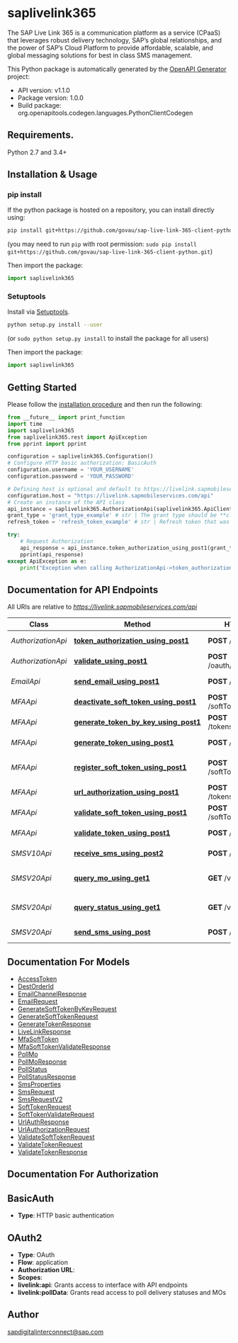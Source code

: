 # saplivelink365
The SAP Live Link 365 is a communication platform as a service (CPaaS) that leverages robust delivery technology, SAP’s global relationships, and the power of SAP’s Cloud Platform to provide affordable, scalable, and global messaging solutions for best in class SMS management.

This Python package is automatically generated by the [OpenAPI Generator](https://openapi-generator.tech) project:

- API version: v1.1.0
- Package version: 1.0.0
- Build package: org.openapitools.codegen.languages.PythonClientCodegen

## Requirements.

Python 2.7 and 3.4+

## Installation & Usage
### pip install

If the python package is hosted on a repository, you can install directly using:

```sh
pip install git+https://github.com/govau/sap-live-link-365-client-python.git
```
(you may need to run `pip` with root permission: `sudo pip install git+https://github.com/govau/sap-live-link-365-client-python.git`)

Then import the package:
```python
import saplivelink365 
```

### Setuptools

Install via [Setuptools](http://pypi.python.org/pypi/setuptools).

```sh
python setup.py install --user
```
(or `sudo python setup.py install` to install the package for all users)

Then import the package:
```python
import saplivelink365
```

## Getting Started

Please follow the [installation procedure](#installation--usage) and then run the following:

```python
from __future__ import print_function
import time
import saplivelink365
from saplivelink365.rest import ApiException
from pprint import pprint

configuration = saplivelink365.Configuration()
# Configure HTTP basic authorization: BasicAuth
configuration.username = 'YOUR_USERNAME'
configuration.password = 'YOUR_PASSWORD'

# Defining host is optional and default to https://livelink.sapmobileservices.com/api
configuration.host = "https://livelink.sapmobileservices.com/api"
# Create an instance of the API class
api_instance = saplivelink365.AuthorizationApi(saplivelink365.ApiClient(configuration))
grant_type = 'grant_type_example' # str | The grant type should be **client_credentials** to receive an access token. This access token is valid for 45 minutes. The grant type can be 'refresh_token' in subsequent API calls in order to refresh the access token before it expires.
refresh_token = 'refresh_token_example' # str | Refresh token that was received along with the access token in response to a previous request to this endpoint. The refresh token is valid for 60 minutes. It can be used in subsequent requests to this endpoint, along with **'grant_type' set as 'refresh_token'**, to get a new access token (after the previous token's 45-minute lifetime is over) without having to provide client credentials again. (optional)

try:
    # Request Authorization
    api_response = api_instance.token_authorization_using_post1(grant_type, refresh_token=refresh_token)
    pprint(api_response)
except ApiException as e:
    print("Exception when calling AuthorizationApi->token_authorization_using_post1: %s\n" % e)

```

## Documentation for API Endpoints

All URIs are relative to *https://livelink.sapmobileservices.com/api*

Class | Method | HTTP request | Description
------------ | ------------- | ------------- | -------------
*AuthorizationApi* | [**token_authorization_using_post1**](docs/AuthorizationApi.md#token_authorization_using_post1) | **POST** /oauth/token | Request Authorization
*AuthorizationApi* | [**validate_using_post1**](docs/AuthorizationApi.md#validate_using_post1) | **POST** /oauth/token/validate | Validate Authorization
*EmailApi* | [**send_email_using_post1**](docs/EmailApi.md#send_email_using_post1) | **POST** /email/send | Send email message
*MFAApi* | [**deactivate_soft_token_using_post1**](docs/MFAApi.md#deactivate_soft_token_using_post1) | **POST** /softTokens/deactivate | Deactivate soft token
*MFAApi* | [**generate_token_by_key_using_post1**](docs/MFAApi.md#generate_token_by_key_using_post1) | **POST** /tokens/generateByKey | Generate token by key
*MFAApi* | [**generate_token_using_post1**](docs/MFAApi.md#generate_token_using_post1) | **POST** /tokens/generate | Generates a token
*MFAApi* | [**register_soft_token_using_post1**](docs/MFAApi.md#register_soft_token_using_post1) | **POST** /softTokens/register | Register user and return soft token
*MFAApi* | [**url_authorization_using_post1**](docs/MFAApi.md#url_authorization_using_post1) | **POST** /tokens/urlAuthorization | urlAuthorization
*MFAApi* | [**validate_soft_token_using_post1**](docs/MFAApi.md#validate_soft_token_using_post1) | **POST** /softTokens/validate | Validate soft token
*MFAApi* | [**validate_token_using_post1**](docs/MFAApi.md#validate_token_using_post1) | **POST** /tokens/validate | Validates a token
*SMSV10Api* | [**receive_sms_using_post2**](docs/SMSV10Api.md#receive_sms_using_post2) | **POST** /messages | Send SMS message
*SMSV20Api* | [**query_mo_using_get1**](docs/SMSV20Api.md#query_mo_using_get1) | **GET** /v2/sms/mo | Poll MO (Mobile Originated) Responses
*SMSV20Api* | [**query_status_using_get1**](docs/SMSV20Api.md#query_status_using_get1) | **GET** /v2/sms/status | Poll SMS delivery statuses
*SMSV20Api* | [**send_sms_using_post**](docs/SMSV20Api.md#send_sms_using_post) | **POST** /v2/sms | Send SMS message


## Documentation For Models

 - [AccessToken](docs/AccessToken.md)
 - [DestOrderId](docs/DestOrderId.md)
 - [EmailChannelResponse](docs/EmailChannelResponse.md)
 - [EmailRequest](docs/EmailRequest.md)
 - [GenerateSoftTokenByKeyRequest](docs/GenerateSoftTokenByKeyRequest.md)
 - [GenerateSoftTokenRequest](docs/GenerateSoftTokenRequest.md)
 - [GenerateTokenResponse](docs/GenerateTokenResponse.md)
 - [LiveLinkResponse](docs/LiveLinkResponse.md)
 - [MfaSoftToken](docs/MfaSoftToken.md)
 - [MfaSoftTokenValidateResponse](docs/MfaSoftTokenValidateResponse.md)
 - [PollMo](docs/PollMo.md)
 - [PollMoResponse](docs/PollMoResponse.md)
 - [PollStatus](docs/PollStatus.md)
 - [PollStatusResponse](docs/PollStatusResponse.md)
 - [SmsProperties](docs/SmsProperties.md)
 - [SmsRequest](docs/SmsRequest.md)
 - [SmsRequestV2](docs/SmsRequestV2.md)
 - [SoftTokenRequest](docs/SoftTokenRequest.md)
 - [SoftTokenValidateRequest](docs/SoftTokenValidateRequest.md)
 - [UrlAuthResponse](docs/UrlAuthResponse.md)
 - [UrlAuthorizationRequest](docs/UrlAuthorizationRequest.md)
 - [ValidateSoftTokenRequest](docs/ValidateSoftTokenRequest.md)
 - [ValidateTokenRequest](docs/ValidateTokenRequest.md)
 - [ValidateTokenResponse](docs/ValidateTokenResponse.md)


## Documentation For Authorization


## BasicAuth

- **Type**: HTTP basic authentication


## OAuth2

- **Type**: OAuth
- **Flow**: application
- **Authorization URL**: 
- **Scopes**: 
 - **livelink:api**: Grants access to interface with API endpoints
 - **livelink:pollData**: Grants read access to poll delivery statuses and MOs


## Author

sapdigitalinterconnect@sap.com


